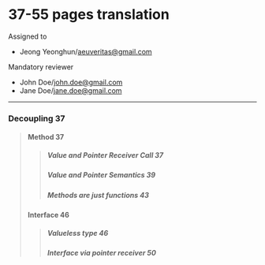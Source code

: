 # 37-55 pages translation

Assigned to

- Jeong Yeonghun/aeuveritas@gmail.com

Mandatory reviewer

- John Doe/john.doe@gmail.com
- Jane Doe/jane.doe@gmail.com

---

### Decoupling 37

> #### Method 37
>
> > ##### Value and Pointer Receiver Call 37
> >
> > ##### Value and Pointer Semantics 39
> >
> > ##### Methods are just functions 43
>
> #### Interface 46
>
> > ##### Valueless type 46
> >
> > ##### Interface via pointer receiver 50

